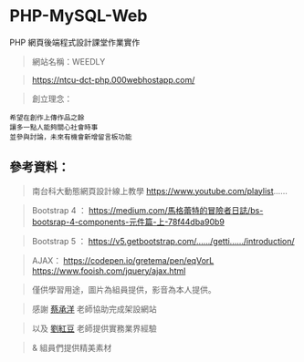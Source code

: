 # PHP-MySQL-Web

PHP 網頁後端程式設計課堂作業實作
 
> 網站名稱：WEEDLY

> https://ntcu-dct-php.000webhostapp.com/

> 創立理念：
```
希望在創作上傳作品之餘
讓多一點人能夠關心社會時事
並參與討論，未來有機會新增留言板功能
```

## 參考資料：
> 南台科大動態網頁設計線上教學
https://www.youtube.com/playlist......

> Bootstrap 4 ：
https://medium.com/馬格蕾特的冒險者日誌/bs-bootsrap-4-components-元件篇-上-78f44dba90b9

> Bootstrap 5 ：
https://v5.getbootstrap.com/....../getti....../introduction/

> AJAX：
https://codepen.io/gretema/pen/eqVorL
https://www.fooish.com/jquery/ajax.html

> 僅供學習用途，圖片為組員提供，影音為本人提供。

> 感謝 [蔡承洋](https://www.facebook.com/mktsai) 老師協助完成架設網站

> 以及 [劉紅豆](https://www.facebook.com/groups/226604101804547/user/1393369844/) 老師提供實務業界經驗

> & 組員們提供精美素材
